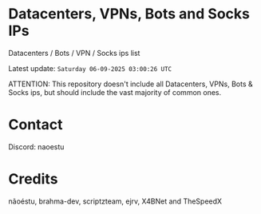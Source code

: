 # Datacenters, VPNs, Bots and Socks IPs
 
Datacenters / Bots / VPN / Socks ips list

Latest update: `Saturday 06-09-2025 03:00:26 UTC` 

ATTENTION: This repository doesn't include all Datacenters, VPNs, Bots & Socks ips, 
but should include the vast majority of common ones.

# Contact
Discord: naoestu

# Credits
nãoéstu, brahma-dev, scriptzteam, ejrv, X4BNet and TheSpeedX
